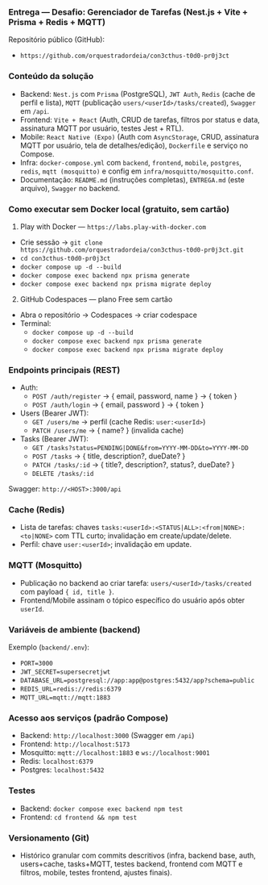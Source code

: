### Entrega — Desafio: Gerenciador de Tarefas (Nest.js + Vite + Prisma + Redis + MQTT)

Repositório público (GitHub):
- `https://github.com/orquestradordeia/con3cthus-t0d0-pr0j3ct`

### Conteúdo da solução

- Backend: `Nest.js` com `Prisma` (PostgreSQL), `JWT Auth`, `Redis` (cache de perfil e lista), `MQTT` (publicação `users/<userId>/tasks/created`), `Swagger` em `/api`.
- Frontend: `Vite + React` (Auth, CRUD de tarefas, filtros por status e data, assinatura MQTT por usuário, testes Jest + RTL).
- Mobile: `React Native (Expo)` (Auth com `AsyncStorage`, CRUD, assinatura MQTT por usuário, tela de detalhes/edição), `Dockerfile` e serviço no Compose.
- Infra: `docker-compose.yml` com `backend`, `frontend`, `mobile`, `postgres`, `redis`, `mqtt (mosquitto)` e config em `infra/mosquitto/mosquitto.conf`.
- Documentação: `README.md` (instruções completas), `ENTREGA.md` (este arquivo), `Swagger` no backend.

### Como executar sem Docker local (gratuito, sem cartão)

1) Play with Docker — `https://labs.play-with-docker.com`
- Crie sessão → `git clone https://github.com/orquestradordeia/con3cthus-t0d0-pr0j3ct.git`
- `cd con3cthus-t0d0-pr0j3ct`
- `docker compose up -d --build`
- `docker compose exec backend npx prisma generate`
- `docker compose exec backend npx prisma migrate deploy`

2) GitHub Codespaces — plano Free sem cartão
- Abra o repositório → Codespaces → criar codespace
- Terminal:
  - `docker compose up -d --build`
  - `docker compose exec backend npx prisma generate`
  - `docker compose exec backend npx prisma migrate deploy`

### Endpoints principais (REST)

- Auth:
  - `POST /auth/register` → { email, password, name } → { token }
  - `POST /auth/login` → { email, password } → { token }
- Users (Bearer JWT):
  - `GET /users/me` → perfil (cache Redis: `user:<userId>`)
  - `PATCH /users/me` → { name? } (invalida cache)
- Tasks (Bearer JWT):
  - `GET /tasks?status=PENDING|DONE&from=YYYY-MM-DD&to=YYYY-MM-DD`
  - `POST /tasks` → { title, description?, dueDate? }
  - `PATCH /tasks/:id` → { title?, description?, status?, dueDate? }
  - `DELETE /tasks/:id`

Swagger: `http://<HOST>:3000/api`

### Cache (Redis)

- Lista de tarefas: chaves `tasks:<userId>:<STATUS|ALL>:<from|NONE>:<to|NONE>` com TTL curto; invalidação em create/update/delete.
- Perfil: chave `user:<userId>`; invalidação em update.

### MQTT (Mosquitto)

- Publicação no backend ao criar tarefa: `users/<userId>/tasks/created` com payload `{ id, title }`.
- Frontend/Mobile assinam o tópico específico do usuário após obter `userId`.

### Variáveis de ambiente (backend)

Exemplo (`backend/.env`):
- `PORT=3000`
- `JWT_SECRET=supersecretjwt`
- `DATABASE_URL=postgresql://app:app@postgres:5432/app?schema=public`
- `REDIS_URL=redis://redis:6379`
- `MQTT_URL=mqtt://mqtt:1883`

### Acesso aos serviços (padrão Compose)

- Backend: `http://localhost:3000` (Swagger em `/api`)
- Frontend: `http://localhost:5173`
- Mosquitto: `mqtt://localhost:1883` e `ws://localhost:9001`
- Redis: `localhost:6379`
- Postgres: `localhost:5432`

### Testes

- Backend: `docker compose exec backend npm test`
- Frontend: `cd frontend && npm test`

### Versionamento (Git)

- Histórico granular com commits descritivos (infra, backend base, auth, users+cache, tasks+MQTT, testes backend, frontend com MQTT e filtros, mobile, testes frontend, ajustes finais).


